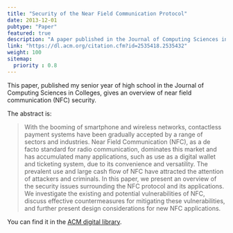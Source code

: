 ```yaml
---
title: "Security of the Near Field Communication Protocol"
date: 2013-12-01
pubtype: "Paper"
featured: true
description: "A paper published in the Journal of Computing Sciences in Colleges discussing security issues with the near field communication (NFC) protol common in modern phones. This was published during my senior year of high school."
link: "https://dl.acm.org/citation.cfm?id=2535418.2535432"
weight: 100
sitemap:
  priority : 0.8
---
```


This paper, published my senior year of high school in the Journal of Computing Sciences in Colleges, gives an overview of near field communication (NFC) security.

The abstract is:

> With the booming of smartphone and wireless networks, contactless payment systems have been gradually accepted by a range of sectors and industries. Near Field Communication (NFC), as a de facto standard for radio communication, dominates this market and has accumulated many applications, such as use as a digital wallet and ticketing system, due to its convenience and versatility. The prevalent use and large cash flow of NFC have attracted the attention of attackers and criminals. In this paper, we present an overview of the security issues surrounding the NFC protocol and its applications. We investigate the existing and potential vulnerabilities of NFC, discuss effective countermeasures for mitigating these vulnerabilities, and further present design considerations for new NFC applications.

You can find it in the [ACM digital library](https://dl.acm.org/citation.cfm?id=2535418.2535432).



